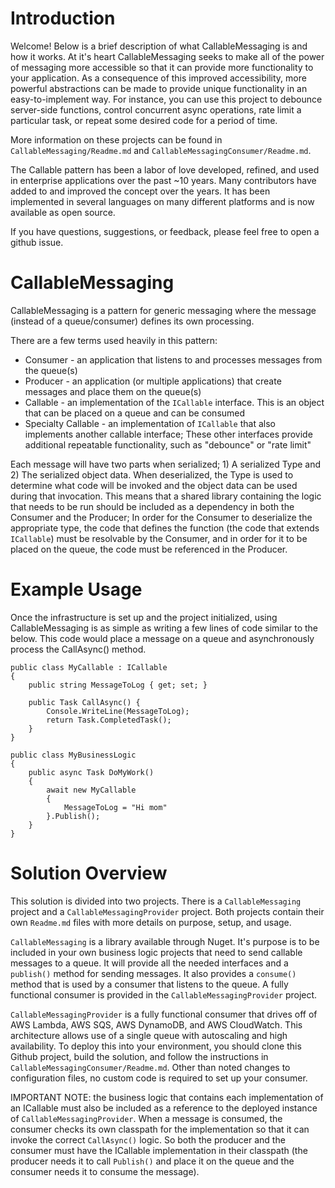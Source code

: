 # Introduction

Welcome! Below is a brief description of what CallableMessaging is and how it works. At it's heart CallableMessaging seeks to
make all of the power of messaging more accessible so that it can provide more functionality to your application. As a consequence
of this improved accessibility, more powerful abstractions can be made to provide unique functionality in an easy-to-implement way.
For instance, you can use this project to debounce server-side functions, control concurrent async operations, rate limit a particular 
task, or repeat some desired code for a period of time.

More information on these projects can be found in `CallableMessaging/Readme.md` and `CallableMessagingConsumer/Readme.md`.

The Callable pattern has been a labor of love developed, refined, and used in enterprise applications over the past ~10 years.
Many contributors have added to and improved the concept over the years. It has been implemented in several languages on many different
platforms and is now available as open source.

If you have questions, suggestions, or feedback, please feel free to open a github issue.


# CallableMessaging

CallableMessaging is a pattern for generic messaging where the message (instead of a queue/consumer) defines its own processing.

There are a few terms used heavily in this pattern:
* Consumer - an application that listens to and processes messages from the queue(s)
* Producer - an application (or multiple applications) that create messages and place them on the queue(s)
* Callable - an implementation of the `ICallable` interface. This is an object that can be placed on a queue and can be consumed
* Specialty Callable - an implementation of `ICallable` that also implements another callable interface; These other interfaces
provide additional repeatable functionality, such as "debounce" or "rate limit"

Each message will have two parts when serialized; 1) A serialized Type and 2) The serialized object data. When deserialized, the
Type is used to determine what code will be invoked and the object data can be used during that invocation. This means that a 
shared library containing the logic that needs to be run should be included as a dependency in both the Consumer and the Producer;
In order for the Consumer to deserialize the appropriate type, the code that defines the function (the code that extends `ICallable`)
must be resolvable by the Consumer, and in order for it to be placed on the queue, the code must be referenced in the Producer.


# Example Usage

Once the infrastructure is set up and the project initialized, using CallableMessaging is as simple as writing a few lines of code similar
to the below. This code would place a message on a queue and asynchronously process the CallAsync() method.

```
public class MyCallable : ICallable
{
    public string MessageToLog { get; set; }

    public Task CallAsync() {
        Console.WriteLine(MessageToLog);
        return Task.CompletedTask();
    }
}

public class MyBusinessLogic
{
    public async Task DoMyWork()
    {
        await new MyCallable
        {
            MessageToLog = "Hi mom"
        }.Publish();
    }
}
```


# Solution Overview

This solution is divided into two projects. There is a `CallableMessaging` project and a `CallableMessagingProvider` project. Both projects
contain their own `Readme.md` files with more details on purpose, setup, and usage.

`CallableMessaging` is a library available through Nuget. It's purpose is to be included in your own business logic projects that need to send
callable messages to a queue. It will provide all the needed interfaces and a `publish()` method for sending messages. It also provides a
`consume()` method that is used by a consumer that listens to the queue. A fully functional consumer is provided in the `CallableMessagingProvider`
project.

`CallableMessagingProvider` is a fully functional consumer that drives off of AWS Lambda, AWS SQS, AWS DynamoDB, and AWS CloudWatch. This
architecture allows use of a single queue with autoscaling and high availability. To deploy this into your environment, you should clone
this Github project, build the solution, and follow the instructions in `CallableMessagingConsumer/Readme.md`. Other than noted changes to
configuration files, no custom code is required to set up your consumer.

IMPORTANT NOTE: the business logic that contains each implementation of an ICallable must also be included as a reference to the deployed
instance of `CallableMessagingProvider`. When a message is consumed, the consumer checks its own classpath for the implementation so that it
can invoke the correct `CallAsync()` logic. So both the producer and the consumer must have the ICallable implementation in their classpath
(the producer needs it to call `Publish()` and place it on the queue and the consumer needs it to consume the message).
